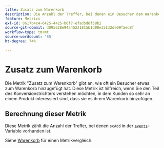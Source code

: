 ```yaml
---
title: Zusatz zum Warenkorb
description: Die Anzahl der Treffer, bei denen ein Besucher dem Warenkorb ein Produkt hinzugefügt hat.
feature: Metrics
exl-id: 0617b4c4-6425-4425-b6f7-efadbd6f58b2
source-git-commit: d095628e94a45221815b1d08e35132de09f5ed8f
workflow-type: tm+mt
source-wordcount: '85'
ht-degree: 74%

---
```


# Zusatz zum Warenkorb

Die Metrik &quot;Zusatz zum Warenkorb&quot;[](overview.md) gibt an, wie oft ein Besucher etwas zum Warenkorb hinzugefügt hat. Diese Metrik ist hilfreich, wenn Sie den Teil des Konversionstrichters verstehen möchten, in dem Kunden so sehr an einem Produkt interessiert sind, dass sie es ihrem Warenkorb hinzufügen.

## Berechnung dieser Metrik

Diese Metrik zählt die Anzahl der Treffer, bei denen `scAdd` in der [`events`](/help/implement/vars/page-vars/events/events-overview.md)-Variable vorhanden ist.

Siehe [Warenkorb](carts.md) für einen Metrikvergleich.

